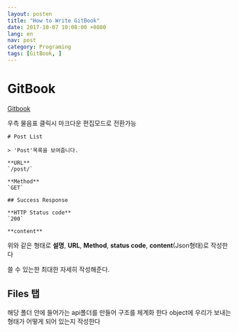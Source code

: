 ```yaml
---
layout: posten
title: "How to Write GitBook"
date: 2017-10-07 10:08:00 +0800
lang: en
nav: post
category: Programing
tags: [GitBook, ]
---
```


# GitBook
[Gitbook](https//www.gitbook.com)

우측 물음표 클릭시 마크다운 편집모드로 전환가능


```
# Post List

> 'Post'목록을 보여줍니다.

**URL**
`/post/`

**Method**
`GET`

## Success Response

**HTTP Status code**
`200`

**content**
```
위와 같은 형태로  **설명**, **URL**, **Method**, **status code**, **content**(Json형태)로 작성한다

쓸 수 있는한 최대한 자세히 작성해준다.

## Files 탭
해당 폴더 안에 들어가는 api폴더를 만들어 구조를 체계화 한다
object에 우리가 보내는 형태가 어떻게 되어 있는지 작성한다
